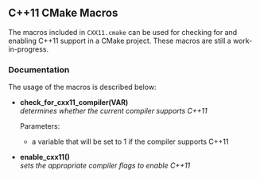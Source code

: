 ## C++11 CMake Macros

The macros included in `CXX11.cmake` can be used for checking for and enabling C++11 support in a CMake project. These macros are still a work-in-progress.

### Documentation

The usage of the macros is described below:

* **check_for_cxx11_compiler(VAR)**  
   *determines whether the current compiler supports C++11*
 
   Parameters:
   - a variable that will be set to 1 if the compiler supports C++11

* **enable_cxx11()**  
   *sets the appropriate compiler flags to enable C++11*

